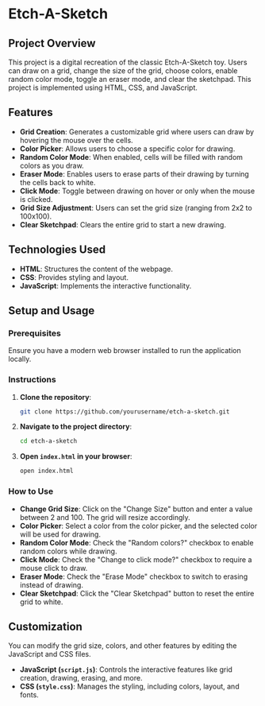 
# Etch-A-Sketch

## Project Overview

This project is a digital recreation of the classic Etch-A-Sketch toy. Users can draw on a grid, change the size of the grid, choose colors, enable random color mode, toggle an eraser mode, and clear the sketchpad. This project is implemented using HTML, CSS, and JavaScript.

## Features

- **Grid Creation**: Generates a customizable grid where users can draw by hovering the mouse over the cells.
- **Color Picker**: Allows users to choose a specific color for drawing.
- **Random Color Mode**: When enabled, cells will be filled with random colors as you draw.
- **Eraser Mode**: Enables users to erase parts of their drawing by turning the cells back to white.
- **Click Mode**: Toggle between drawing on hover or only when the mouse is clicked.
- **Grid Size Adjustment**: Users can set the grid size (ranging from 2x2 to 100x100).
- **Clear Sketchpad**: Clears the entire grid to start a new drawing.

## Technologies Used

- **HTML**: Structures the content of the webpage.
- **CSS**: Provides styling and layout.
- **JavaScript**: Implements the interactive functionality.

## Setup and Usage

### Prerequisites

Ensure you have a modern web browser installed to run the application locally.

### Instructions

1. **Clone the repository**: 
   ```bash
   git clone https://github.com/yourusername/etch-a-sketch.git
   ```
2. **Navigate to the project directory**:
   ```bash
   cd etch-a-sketch
   ```
3. **Open `index.html` in your browser**:
   ```bash
   open index.html
   ```

### How to Use

- **Change Grid Size**: Click on the "Change Size" button and enter a value between 2 and 100. The grid will resize accordingly.
- **Color Picker**: Select a color from the color picker, and the selected color will be used for drawing.
- **Random Color Mode**: Check the "Random colors?" checkbox to enable random colors while drawing.
- **Click Mode**: Check the "Change to click mode?" checkbox to require a mouse click to draw.
- **Eraser Mode**: Check the "Erase Mode" checkbox to switch to erasing instead of drawing.
- **Clear Sketchpad**: Click the "Clear Sketchpad" button to reset the entire grid to white.

## Customization

You can modify the grid size, colors, and other features by editing the JavaScript and CSS files.

- **JavaScript (`script.js`)**: Controls the interactive features like grid creation, drawing, erasing, and more.
- **CSS (`style.css`)**: Manages the styling, including colors, layout, and fonts.

